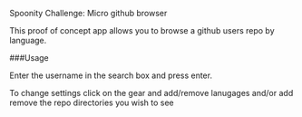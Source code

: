Spoonity Challenge: Micro github browser

This proof of concept app allows you to browse a github users repo by language.

###Usage

Enter the username in the search box and press enter.

To change settings click on the gear and add/remove lanugages and/or add remove the repo directories you wish to see
